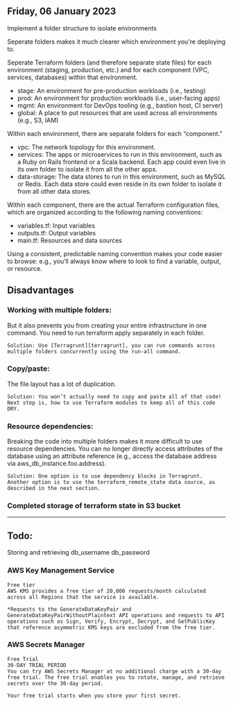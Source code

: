 
## Friday, 06 January 2023

Implement a folder structure to isolate environments

Seperate folders makes it much clearer which environment you're deploying to.

Seperate Terraform folders (and therefore separate state files) for each environment (staging, production, etc.) and for each component (VPC, services, databases) within that environment.

* stage: An environment for pre-production workloads (i.e., testing)
* prod: An environment for production workloads (i.e., user-facing apps)
* mgmt: An environment for DevOps tooling (e.g., bastion host, CI server)
* global: A place to put resources that are used across all environments (e.g., S3, IAM)

Within each environment, there are separate folders for each “component.”

* vpc: The network topology for this environment.
* services: The apps or microservices to run in this environment, such as a Ruby on Rails frontend or a Scala backend. Each app could even live in its own folder to isolate it from all the other apps.
* data-storage: The data stores to run in this environment, such as MySQL or Redis. Each data store could even reside in its own folder to isolate it from all other data stores.

Within each component, there are the actual Terraform configuration files, which are organized according to the following naming conventions:

* variables.tf: Input variables
* outputs.tf: Output variables
* main.tf: Resources and data sources

Using a consistent, predictable naming convention makes your code easier to browse: e.g., you’ll always know where to look to find a variable, output, or resource.

## Disadvantages
### Working with multiple folders:
But it also prevents you from creating your entire infrastructure in one command.
You need to run terraform apply separately in each folder. 

```
Solution: Use [Terragrunt][terragrunt], you can run commands across multiple folders concurrently using the run-all command.
```

### Copy/paste: 
The file layout has a lot of duplication. 

```
Solution: You won’t actually need to copy and paste all of that code! Next step is, how to use Terraform modules to keep all of this code DRY.
```

### Resource dependencies: 
Breaking the code into multiple folders makes it more difficult to use resource dependencies. 
You can no longer directly access attributes of the database using an attribute reference (e.g., access the database address via aws_db_instance.foo.address).

```
Solution: One option is to use dependency blocks in Terragrunt.
Another option is to use the terraform_remote_state data source, as described in the next section.
```
### Completed storage of terraform state in S3 bucket

---

## Todo:
Storing and retrieving 
db_username
db_password

### AWS Key Management Service

```
Free tier
AWS KMS provides a free tier of 20,000 requests/month calculated across all Regions that the service is available.

*Requests to the GenerateDataKeyPair and GenerateDataKeyPairWithoutPlaintext API operations and requests to API operations such as Sign, Verify, Encrypt, Decrypt, and GetPublicKey that reference asymmetric KMS keys are excluded from the free tier.

```

### AWS Secrets Manager

```
Free Trial
30-DAY TRIAL PERIOD
You can try AWS Secrets Manager at no additional charge with a 30-day free trial. The free trial enables you to rotate, manage, and retrieve secrets over the 30-day period.

Your free trial starts when you store your first secret.

```



[terragrunt]: https://terragrunt.gruntwork.io/